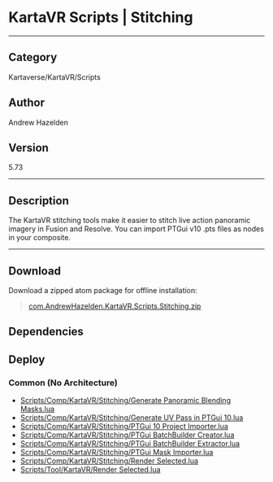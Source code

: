 # KartaVR Scripts | Stitching
___

## Category
Kartaverse/KartaVR/Scripts

## Author
Andrew Hazelden

## Version
5.73

___

## Description
<p>The KartaVR stitching tools make it easier to stitch live action panoramic imagery in Fusion and Resolve. You can import PTGui v10 .pts files as nodes in your composite.</p>

___

## Download

Download a zipped atom package for offline installation:
> [com.AndrewHazelden.KartaVR.Scripts.Stitching.zip](https://gitlab.com/WeSuckLess/Reactor/-/archive/master/Reactor-master.zip?path=Atoms/com.AndrewHazelden.KartaVR.Scripts.Stitching)  

## Dependencies

## Deploy

### Common (No Architecture)

<ul>
<li><a href="https://gitlab.com/WeSuckLess/Reactor/-/blob/master/Atoms/com.AndrewHazelden.KartaVR.Scripts.Stitching/Scripts/Comp/KartaVR/Stitching/Generate Panoramic Blending Masks.lua?ref_type=heads">Scripts/Comp/KartaVR/Stitching/Generate Panoramic Blending Masks.lua</a></li>
<li><a href="https://gitlab.com/WeSuckLess/Reactor/-/blob/master/Atoms/com.AndrewHazelden.KartaVR.Scripts.Stitching/Scripts/Comp/KartaVR/Stitching/Generate UV Pass in PTGui 10.lua?ref_type=heads">Scripts/Comp/KartaVR/Stitching/Generate UV Pass in PTGui 10.lua</a></li>
<li><a href="https://gitlab.com/WeSuckLess/Reactor/-/blob/master/Atoms/com.AndrewHazelden.KartaVR.Scripts.Stitching/Scripts/Comp/KartaVR/Stitching/PTGui 10 Project Importer.lua?ref_type=heads">Scripts/Comp/KartaVR/Stitching/PTGui 10 Project Importer.lua</a></li>
<li><a href="https://gitlab.com/WeSuckLess/Reactor/-/blob/master/Atoms/com.AndrewHazelden.KartaVR.Scripts.Stitching/Scripts/Comp/KartaVR/Stitching/PTGui BatchBuilder Creator.lua?ref_type=heads">Scripts/Comp/KartaVR/Stitching/PTGui BatchBuilder Creator.lua</a></li>
<li><a href="https://gitlab.com/WeSuckLess/Reactor/-/blob/master/Atoms/com.AndrewHazelden.KartaVR.Scripts.Stitching/Scripts/Comp/KartaVR/Stitching/PTGui BatchBuilder Extractor.lua?ref_type=heads">Scripts/Comp/KartaVR/Stitching/PTGui BatchBuilder Extractor.lua</a></li>
<li><a href="https://gitlab.com/WeSuckLess/Reactor/-/blob/master/Atoms/com.AndrewHazelden.KartaVR.Scripts.Stitching/Scripts/Comp/KartaVR/Stitching/PTGui Mask Importer.lua?ref_type=heads">Scripts/Comp/KartaVR/Stitching/PTGui Mask Importer.lua</a></li>
<li><a href="https://gitlab.com/WeSuckLess/Reactor/-/blob/master/Atoms/com.AndrewHazelden.KartaVR.Scripts.Stitching/Scripts/Comp/KartaVR/Stitching/Render Selected.lua?ref_type=heads">Scripts/Comp/KartaVR/Stitching/Render Selected.lua</a></li>
<li><a href="https://gitlab.com/WeSuckLess/Reactor/-/blob/master/Atoms/com.AndrewHazelden.KartaVR.Scripts.Stitching/Scripts/Tool/KartaVR/Render Selected.lua?ref_type=heads">Scripts/Tool/KartaVR/Render Selected.lua</a></li>
</ul>
